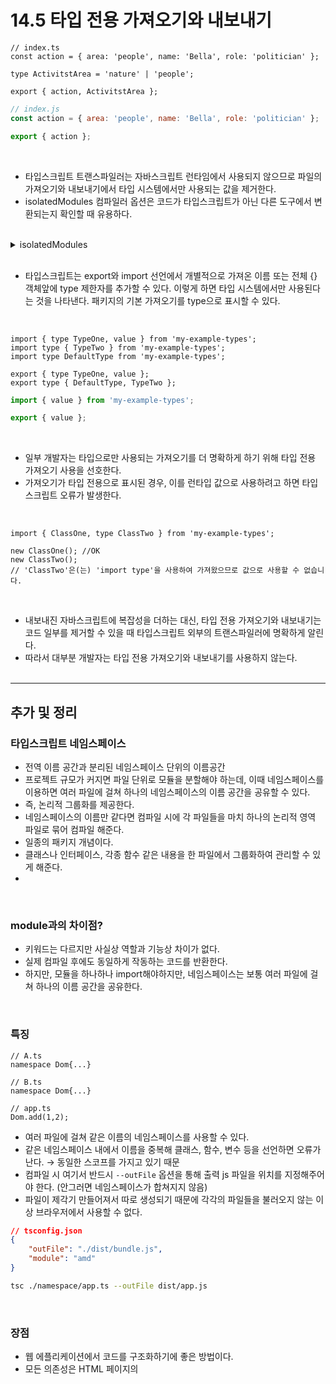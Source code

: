 # 14.5 타입 전용 가져오기와 내보내기

```tsx
// index.ts
const action = { area: 'people', name: 'Bella', role: 'politician' };

type ActivitstArea = 'nature' | 'people';

export { action, ActivitstArea };
```

```jsx
// index.js
const action = { area: 'people', name: 'Bella', role: 'politician' };

export { action };
```
<br/>

- 타입스크립트 트랜스파일러는 자바스크립트 런타임에서 사용되지 않으므로 파일의 가져오기와 내보내기에서 타입 시스템에서만 사용되는 값을 제거한다.
- isolatedModules 컴파일러 옵션은 코드가 타입스크립트가 아닌 다른 도구에서 변환되는지 확인할 때 유용하다.

<br/>

<details><summary>isolatedModules</summary>
<ul>
  <li>소스코드 파일에서 import 또는export를 사용하면 그 파일은 모듈이 된다.</li>
 <li>만약 import / export를 하지 않으면 그 파일은 전역 공간으로 정의된다.</li>
 <li>`isolatedModules: true` 로 설정하면 프로젝트 내에 모든 각가의 소스코드 파일을 모듈로 만든다.</li>
 <li>모듈로 소스코드를 작성하지 않을 경우 에러를 출력한다.</li>
 <li>한 번에 하나의 파일에서만 작동하는 바벨과 같은 외부 트랜스파일러를 사용할 경우 `true`로 설정해놓는 것이 좋다. </li>
  </ul>
</details>
<br/>

- 타입스크립트는 export와 import 선언에서 개별적으로 가져온 이름 또는 전체 {} 객체앞에 type 제한자를 추가할 수 있다. 이렇게 하면 타입 시스템에서만 사용된다는 것을 나타낸다. 패키지의 기본 가져오기를 type으로 표시할 수 있다.
<br/>

```tsx
import { type TypeOne, value } from 'my-example-types';
import type { TypeTwo } from 'my-example-types';
import type DefaultType from 'my-example-types';

export { type TypeOne, value };
export type { DefaultType, TypeTwo };
```

```jsx
import { value } from 'my-example-types';

export { value };
```
<br/>

- 일부 개발자는 타입으로만 사용되는 가져오기를 더 명확하게 하기 위해 타입 전용 가져오기 사용을 선호한다.
- 가져오기가 타입 전용으로 표시된 경우, 이를 런타입 값으로 사용하려고 하면 타입스크립트 오류가 발생한다.

<br/>

```tsx
import { ClassOne, type ClassTwo } from 'my-example-types';

new ClassOne(); //OK
new ClassTwo();
// 'ClassTwo'은(는) 'import type'을 사용하여 가져왔으므로 값으로 사용할 수 없습니다.
```
<br/>

- 내보내진 자바스크립트에 복잡성을 더하는 대신, 타입 전용 가져오기와 내보내기는 코드 일부를 제거할 수 있을 때 타입스크립트 외부의 트랜스파일러에 명확하게 알린다.
- 따라서 대부분 개발자는 타입 전용 가져오기와 내보내기를 사용하지 않는다.
<br/><br/>
---

## 추가 및 정리

### 타입스크립트 네임스페이스

- 전역 이름 공간과 분리된 네임스페이스 단위의 이름공간
- 프로젝트 규모가 커지면 파일 단위로 모듈을 분할해야 하는데, 이때 네임스페이스를 이용하면 여러 파일에 걸쳐 하나의 네임스페이스의 이름 공간을 공유할 수 있다.
- 즉, 논리적 그룹화를 제공한다.
- 네임스페이스의 이름만 같다면 컴파일 시에 각 파일들을 마치 하나의 논리적 영역 파일로 묶어 컴파일 해준다.
- 일종의 패키지 개념이다.
- 클래스나 인터페이스, 각종 함수 같은 내용을 한 파일에서 그룹화하여 관리할 수 있게 해준다.
- 
<br/>

### module과의 차이점?

- 키워드는 다르지만 사실상 역할과 기능상 차이가 없다.
- 실제 컴파일 후에도 동일하게 작동하는 코드를 반환한다.
- 하지만, 모듈을 하나하나 import해야하지만, 네임스페이스는 보통 여러 파일에 걸쳐 하나의 이름 공간을 공유한다.
<br/>

### 특징

```tsx
// A.ts
namespace Dom{...}

// B.ts
namespace Dom{...}

// app.ts
Dom.add(1,2);
```

- 여러 파일에 걸쳐 같은 이름의 네임스페이스를 사용할 수 있다.
- 같은 네임스페이스 내에서 이름을 중복해 클래스, 함수, 변수 등을 선언하면 오류가 난다. → 동일한 스코프를 가지고 있기 때문
- 컴파일 시 여기서 반드시 `--outFile` 옵션을 통해 출력 js 파일을 위치를 지정해주어야 한다. (안그러면 네임스페이스가 합쳐지지 않음)
- 파일이 제각기 만들어져서 따로 생성되기 때문에 각각의 파일들을 불러오지 않는 이상 브라우저에서 사용할 수 없다.

```json
// tsconfig.json
{
    "outFile": "./dist/bundle.js",
    "module": "amd"
}
```

```bash
tsc ./namespace/app.ts --outFile dist/app.js
```
<br/>

### 장점

- 웹 에플리케이션에서 코드를 구조화하기에 좋은 방법이다.
- 모든 의존성은 HTML 페이지의 <script> 태그로 포함합니다.
- `<script src="dist/bundle.js"></script>`처럼 한 파일만 불러오게 된다.
 
### 단점

- 번거롭다
- 공식문서에서도 ES Module를 사용하라고 권장하고 있다.
- 의존성들이 불러오지 않았는데 오류 메세지를 발생시키지 않고 정상적으로 자바스크립트로 트랜스파일하는 경우가 있다. 
<br/>

## 내부 모듈과 외부 모듈

- 타입스크립트는 내부모듈과 외부모듈 2가지 모듈을 사용한다.
- 둘의 차이는 module-loader의 의존성 여부이다.
<br/>

### 내부 모듈

- 타입스크립트의 특유한 모듈 방법
- 다른 모듈로더에 의존하지 않고 타입스크립트 컴파일 시 이름이 명명된 JS 오브젝트를 생성함으로써 모듈화 한다
- 즉, 이름을 붙이는 네임스페이스를 생성한다.

```ts
/* namespace를 참조하는 TS 파일 */
/// <reference path="Validation.ts" />
/// <reference path="LettersOnlyValidator.ts" />
/// <reference path="ZipCodeValidator.ts" />
```

```js

<!-- something.html 컴파일된 Javascript에 의존하고 있음 -->
<script src="Validation.js" type="text/javascript" />
<script src="LettersOnlyValidator.js" type="text/javascript" />
<script src="ZipCodeValidator.js" type="text/javascript" />
<script src="Test.js" type="text/javascript" />
```
<br/>

- 컴파일된 JS에서 module-loader에 의존하지 않기 때문에 전역 스코프에 오브젝트로 명명된다.
- 글로벌 네임스페이스를 망칠 수도 있으며 규모가 큰 프로젝트일수록 네임스페이스를 식별하기 어려워질 수 있다.

```js
/* JS로 컴파일 된 내부모듈, 스크립트 파일이기 때문에 글로벌 스코프에 선언된다. */
var MyConsole;

(function (MyConsole) {
    function log(msg) {
        console.log(msg);
    }
    MyConsole.log = log;
})(MyConsole || (MyConsole = {}));

MyConsole.log("MyConsole");
```
<br/>

### 외부 모듈

- 다른 모듈로더에 의존 (ES Module, CommonJS(Node), Require.js(AMD))
```js
/* 컴파일 된 js, ESModule에 의존하고 있는 것을 볼 수 있다.*/
import * as express from "express";
```
<br/>

### 타입스크립트 특징

- top-level(아무것으로도 감싸지지 않은 최상위 레벨)에 export가 존재하면 해당 ts파일을 모듈 파일로 생각한다.
- 파일의 top-level에 아무런 import나 export가 존재하지 않는다면 TS는 파일을 모듈이 아닌 스크립트 파일로 생각하고 이는 일반적인 JS파일과 같이 파일 내에 생성된 변수는 window, global과 같은 전역 스코프에 영향을 미치게 된다.
<br/>

## 네임 스페이스를 이용하는 모듈 방법
```ts
namespace MyConsole {
  export function log(msg) {
    console.log(msg);
  }
}

MyConsole.log("MyConsole");
```
- `/// <reference path="MyConsole.ts" />`을 사용해 모듈에 접근한다.
- 같은 Namespace에 선언되어있더라도 다른파일에서 사용하기 위해서는 내보내는 변수, 클래스, 함수등에 export 키워드를 붙여줘야한다

<br/>

## declare module과 declare namespace

- `declare` 키워드는 타입스크립트 컴파일러에게 특정한 변수가 있다고 선언하는 키워드로 전역변수를 사용하거나 `.d.ts` 파일을 만들때 사용한다.
- 2가지 모듈 선언 방법
  1. `declare module "buffer" {}`
  2. `declare module buffer {}`
- 1번은 외부 모듈을 정의하는 방법 (문자열 O)
- 2번은 내부 모듈을 정의히는 방법 (문자열 X)
- 2번은 namespace가 생기고나서 `declare namespace buffer {}`로 변경되었다
